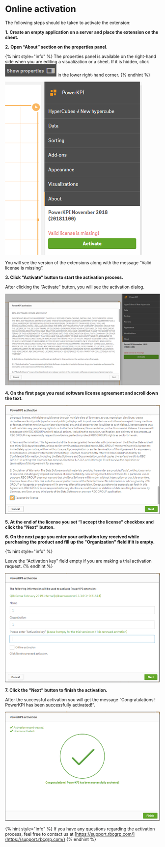 # Online activation

The following steps should be taken to activate the extension:

**1.** **Create an empty application on a server and place the extension on the sheet.**

**2.** **Open “About” section on the properties panel.**

{% hint style="info" %}
The properties panel is available on the right-hand side when you are editing a visualization or a sheet. If it is hidden, click <img src="../.gitbook/assets/ShowProperties.png" alt="" data-size="original"> in the lower right-hand corner.
{% endhint %}

!["About" section of the properties panel in Qlik Sense ](../.gitbook/assets/OnlineActivation1.png)

You will see the version of the extensions along with the message “Valid license is missing”.

**3. Click “Activate” button to start the activation process.**

After clicking the “Activate” button, you will see the activation dialog.

![Activation dialog](../.gitbook/assets/OnlineActivation2.png)

**4. On the first page you read software license agreement and scroll down the text.**

![Accept the license](../.gitbook/assets/OnlineActivation3.png)

**5.&#x20;
At the end of the license you set “I accept the license” checkbox and click the “Next” button.**

**6.  On the next page you enter your activation key received while purchasing the product and fill up the "Organization" field if it is empty.**

{% hint style="info" %}

&#x20;Leave the “Activation key” field empty if you are making a trial activation request.
{% endhint %}

![Enter your activation key or leave it empty for a trial version](../.gitbook/assets/OnlineActivation4.png)

**7. Click the “Next” button to finish the activation.**

After the successful activation you will get the message “Congratulations! PowerKPI has been successfully activated!”.

![PowerKPI has been successfully activated](../.gitbook/assets/OnlineActivation5.png)

{% hint style="info" %}
If you have any questions regarding the activation process, feel free to contact us at [https://support.rbcgrp.com/](https://support.rbcgrp.com/)
{% endhint %}

